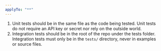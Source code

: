 ```yaml
---
applyTo: "**"
---
```


1. Unit tests should be in the same file as the code being tested. Unit tests do not require an API key or secret nor rely on the outside world.
2. Integration tests should be in the root of the repo under the tests folder. Integration tests must only be in the `tests/` directory, never in examples or source files.

